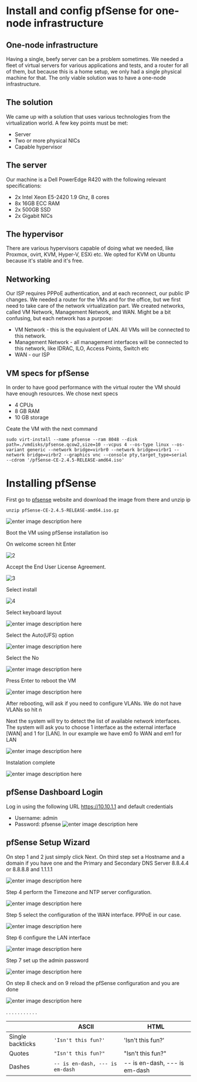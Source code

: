 # Install and config pfSense for one-node infrastructure 

## One-node infrastructure

Having a single, beefy server can be a problem sometimes. We needed a fleet of virtual servers for various applications and tests, and a router for all of them, but because this is a home setup, we only had a single physical machine for that. The only viable solution was to have a one-node infrastructure.

## The solution

We came up with a solution that uses various technologies from the virtualization world. A few
key points must be met:
- Server
- Two or more physical NICs
- Capable hypervisor
 
## The server

Our machine is a Dell PowerEdge R420 with the following relevant specifications:

- 2x Intel Xeon E5-2420 1.9 Ghz, 8 cores
- 8x 16GB ECC RAM
- 2x 500GB SSD
- 2x Gigabit NICs


## The hypervisor

There are various hypervisors capable of doing what we needed, like Proxmox, ovirt, KVM, Hyper-V, ESXi etc. We opted for KVM on Ubuntu because it's stable and it's free.

## Networking

Our ISP requires PPPoE authentication, and at each reconnect, our public IP changes. We needed a router for the VMs and for the office, but we first need to take care of the network virtualization part. We created networks, called VM Network, Management Network, and WAN. Might be a bit confusing, but each network has a purpose:
- VM Network - this is the equivalent of LAN. All VMs will be connected to this network.
- Management Network - all management interfaces will be connected to this network, like IDRAC, ILO, Access Points, Switch etc
- WAN - our ISP

## VM specs for pfSense

In order to have good performance with the virtual router the VM should have enough resources. We chose next specs

- 4 CPUs
- 8 GB RAM
- 10 GB storage

Ceate the VM with the next command

	sudo virt-install --name pfsense --ram 8048 --disk path=./vmdisks/pfsense.qcow2,size=10 --vcpus 4 --os-type linux --os-variant generic --network bridge=virbr0 --network bridge=virbr1 --network bridge=virbr2 --graphics vnc --console pty,target_type=serial --cdrom '/pfSense-CE-2.4.5-RELEASE-amd64.iso'


# Installing pfSense

First go to [pfsense](https://www.pfsense.org/download/) website and download the image from there and unzip ip

	unzip pfSense-CE-2.4.5-RELEASE-amd64.iso.gz

![enter image description here](https://github.com/buzaturadu/stuff/blob/master/pfsense_install/images/1.png?raw=true)

Boot the VM using pfSense installation iso

On welcome screen hit Enter

![2](https://github.com/buzaturadu/stuff/blob/master/pfsense_install/images/2.png?raw=true)

Accept the End User License Agreement.

![3](https://github.com/buzaturadu/stuff/blob/master/pfsense_install/images/3.png?raw=true)

Select install

![4](https://github.com/buzaturadu/stuff/blob/master/pfsense_install/images/4.png?raw=true)

Select keyboard layout

![enter image description here](https://github.com/buzaturadu/stuff/blob/master/pfsense_install/images/5.png?raw=true)

Select the Auto(UFS) option

![enter image description here](https://github.com/buzaturadu/stuff/blob/master/pfsense_install/images/6.png?raw=true)

Select the No

![enter image description here](https://github.com/buzaturadu/stuff/blob/master/pfsense_install/images/7.png?raw=true)

Press Enter to reboot the VM

![enter image description here](https://github.com/buzaturadu/stuff/blob/master/pfsense_install/images/8.png?raw=true)


After rebooting, will ask if you need to configure VLANs. We do not have VLANs so hit n

Next the system will try to detect the list of available network interfaces.
The system will ask you to choose 1 interface as the external interface [WAN] and 1 for [LAN].  In our example we have em0 fo WAN and em1 for LAN

![enter image description here](https://github.com/buzaturadu/stuff/blob/master/pfsense_install/images/9.png?raw=true)

Instalation complete

![enter image description here](https://github.com/buzaturadu/stuff/blob/master/pfsense_install/images/10.png?raw=true)

## pfSense Dashboard Login

Log in using the following URL https://10.10.1.1 and default credentials
 - Username: admin  
 - Password: pfsense
![enter image description here](https://github.com/buzaturadu/stuff/blob/master/pfsense_install/images/11.png?raw=true)


## pfSense Setup Wizard

On step 1 and 2 just simply click Next. On third step set a Hostname and a domain if you have one and the Primary and Secondary DNS Server 8.8.4.4 or 8.8.8.8 and 1.1.1.1

![enter image description here](https://github.com/buzaturadu/stuff/blob/master/pfsense_install/images/12.png?raw=true)

Step 4 perform the Timezone and NTP server configuration.

![enter image description here](https://github.com/buzaturadu/stuff/blob/master/pfsense_install/images/13.png?raw=true)

Step 5 select the configuration of the WAN interface. PPPoE in our case.

![enter image description here](https://github.com/buzaturadu/stuff/blob/master/pfsense_install/images/14.png?raw=true)

Step 6 configure the LAN interface

![enter image description here](https://github.com/buzaturadu/stuff/blob/master/pfsense_install/images/15.png?raw=true)


Step 7 set up the admin password

![enter image description here](https://github.com/buzaturadu/stuff/blob/master/pfsense_install/images/16.png?raw=true)


On step 8 check and on 9 reload the pfSense configuration and you are done

![enter image description here](https://github.com/buzaturadu/stuff/blob/master/pfsense_install/images/17.png?raw=true)










.
.
.
.
.
.
.
.
.
.
.


|                |ASCII                          |HTML                         |
|----------------|-------------------------------|-----------------------------|
|Single backticks|`'Isn't this fun?'`            |'Isn't this fun?'            |
|Quotes          |`"Isn't this fun?"`            |"Isn't this fun?"            |
|Dashes          |`-- is en-dash, --- is em-dash`|-- is en-dash, --- is em-dash|


